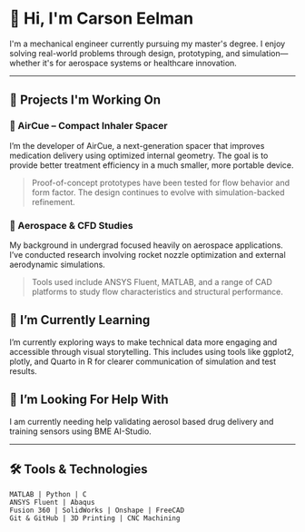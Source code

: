 <!--
**C-Man-FPU/C-Man-FPU** is a ✨ _special_ ✨ repository because its `README.md` (this file) appears on your GitHub profile.

Here are some ideas to get you started:

- 🔭 I’m currently working on ...
- 🌱 I’m currently learning ...
- 👯 I’m looking to collaborate on ...
- 🤔 I’m looking for help with ...
- 💬 Ask me about ...
- 📫 How to reach me: ...
- 😄 Pronouns: ...
- ⚡ Fun fact: ...
-->
# 👋 Hi, I'm Carson Eelman

I'm a mechanical engineer currently pursuing my master's degree. I enjoy solving real-world problems through design, prototyping, and simulation—whether it's for aerospace systems or healthcare innovation.

---

## 🔭 Projects I'm Working On

### 🔬 AirCue – Compact Inhaler Spacer  
I’m the developer of AirCue, a next-generation spacer that improves medication delivery using optimized internal geometry. The goal is to provide better treatment efficiency in a much smaller, more portable device.  
> Proof-of-concept prototypes have been tested for flow behavior and form factor. The design continues to evolve with simulation-backed refinement.

### 🚀 Aerospace & CFD Studies  
My background in undergrad focused heavily on aerospace applications. I’ve conducted research involving rocket nozzle optimization and external aerodynamic simulations.  
> Tools used include ANSYS Fluent, MATLAB, and a range of CAD platforms to study flow characteristics and structural performance.

## 🌱 I’m Currently Learning
I’m currently exploring ways to make technical data more engaging and accessible through visual storytelling. This includes using tools like ggplot2, plotly, and Quarto in R for clearer communication of simulation and test results.

## 🤔 I’m Looking For Help With
I am currently needing help validating aerosol based drug delivery and training sensors using BME AI-Studio.

---

## 🛠️ Tools & Technologies

```text
MATLAB | Python | C  
ANSYS Fluent | Abaqus  
Fusion 360 | SolidWorks | Onshape | FreeCAD  
Git & GitHub | 3D Printing | CNC Machining
